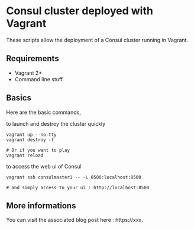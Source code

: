 # Consul cluster deployed with Vagrant

These scripts allow the deployment of a Consul cluster running in Vagrant.

## Requirements
* Vagrant 2+
* Command line stuff

## Basics
Here are the basic commands,  

to launch and destroy the cluster quickly  
```
vagrant up --no-tty
vagrant destroy -f

# Or if you want to play
vagrant reload
```

to access the web ui of Consul  
```
vagrant ssh consulmaster1 -- -L 8500:localhost:8500

# and simply access to your ui : http://localhost:8500
```

## More informations
You can visit the associated blog post here : https://xxx.
